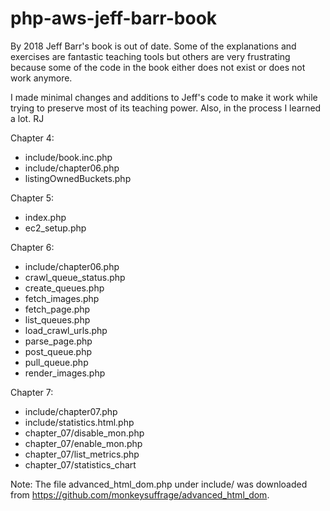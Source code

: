 # php-aws-jeff-barr-book

By 2018 Jeff Barr's book is out of date. Some of the explanations and exercises are fantastic teaching tools but others are very frustrating because some of the code in the book either does not exist or does not work anymore.

I made minimal changes and additions to Jeff's code to make it work while trying to preserve most of its teaching power. Also, in the process I learned a lot. RJ 

Chapter 4:
* include/book.inc.php
* include/chapter06.php
* listingOwnedBuckets.php


Chapter 5:
* index.php
* ec2_setup.php

Chapter 6:
* include/chapter06.php
* crawl_queue_status.php
* create_queues.php
* fetch_images.php
* fetch_page.php
* list_queues.php
* load_crawl_urls.php
* parse_page.php
* post_queue.php
* pull_queue.php
* render_images.php

Chapter 7:
* include/chapter07.php
* include/statistics.html.php
* chapter_07/disable_mon.php
* chapter_07/enable_mon.php
* chapter_07/list_metrics.php
* chapter_07/statistics_chart


Note: The file advanced_html_dom.php
under include/ was downloaded from
https://github.com/monkeysuffrage/advanced_html_dom.

